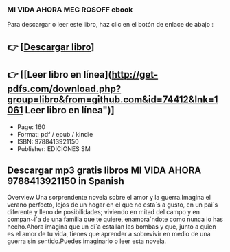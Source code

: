 ### MI VIDA AHORA MEG ROSOFF ebook

Para descargar o leer este libro, haz clic en el botón de enlace de abajo :

## 👉  [**[Descargar libro](http://get-pdfs.com/download.php?group=libro&from=github.com&id=74412&lnk=1061 "Descargar libro")**]

## 👉  [**[Leer libro en línea](http://get-pdfs.com/download.php?group=libro&from=github.com&id=74412&lnk=1061 Leer libro en línea")**]




* Page: 160
* Format: pdf / epub / kindle
* ISBN: 9788413921150
* Publisher: EDICIONES SM

## Descargar mp3 gratis libros MI VIDA AHORA 9788413921150 in Spanish

Overview
Una sorprendente novela sobre el amor y la guerra.Imagina el verano perfecto, lejos de un hogar en el que no esta´s a gusto, en un pai´s diferente y lleno de posibilidades; viviendo en mitad del campo y en compan~i´a de una familia que te quiere, enamora´ndote como nunca lo has hecho.Ahora imagina que un di´a estallan las bombas y que, junto a quien es el amor de tu vida, tienes que aprender a sobrevivir en medio de una guerra sin sentido.Puedes imaginarlo o leer esta novela.



